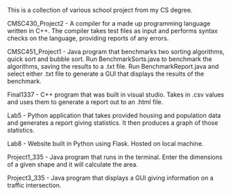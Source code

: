 This is a collection of various school project from my CS degree. 

CMSC430_Project2 - A compiler for a made up programming language written in C++. The compiler takes test files as input and performs syntax checks on the language, providing reports of any errors.

CMSC451_Project1 - Java program that benchmarks two sorting algorithms, quick sort and bubble sort. Run BenchmarkSorts.java to benchmark the algorithms, saving the results to a .txt file. Run BenchmarkReport.java and select either .txt file to generate a GUI that displays the results of the benchmark.

Final1337 - C++ program that was built in visual studio. Takes in .csv values and uses them to generate a report out to an .html file. 

Lab5 - Python application that takes provided housing and population data and generates a report giving statistics. It then produces a graph of those statistics. 

Lab8 - Website built in Python using Flask. Hosted on local machine.

Project1_335 - Java program that runs in the terminal. Enter the dimensions of a given shape and it will calculate the area. 

Project3_335 - Java program that displays a GUI giving information on a traffic intersection.

